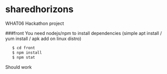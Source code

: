 # sharedhorizons
WHAT06 Hackathon project


###front 
 You need nodejs/npm to install dependencies (simple apt install / yum install / apk add on linux distro)
 
 ``` bash
    $ cd front
    $ npm install
    $ npm stat
 ```
 
 Should work

